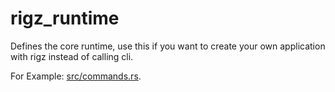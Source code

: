 # rigz_runtime

Defines the core runtime, use this if you want to create your own application with rigz instead of calling cli.

For Example: [src/commands.rs](../src/commands.rs).